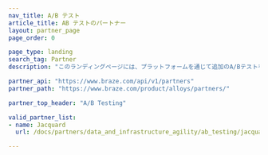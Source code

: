 ```yaml
---
nav_title: A/B テスト
article_title: AB テストのパートナー
layout: partner_page
page_order: 0

page_type: landing
search_tag: Partner
description: "このランディングページには、プラットフォームを通じて追加のA/Bテストを提供するBrazeパートナー（Alloys）がリストアップされている。"

partner_api: "https://www.braze.com/api/v1/partners"
partner_path: "https://www.braze.com/product/alloys/partners/"

partner_top_header: "A/B Testing"

valid_partner_list:
- name: Jacquard
  url: /docs/partners/data_and_infrastructure_agility/ab_testing/jacquard/

---
```

